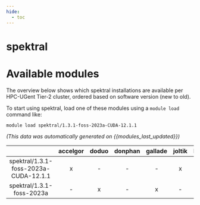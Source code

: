 ```yaml
---
hide:
  - toc
---
```


spektral
========

# Available modules


The overview below shows which spektral installations are available per HPC-UGent Tier-2 cluster, ordered based on software version (new to old).

To start using spektral, load one of these modules using a `module load` command like:

```shell
module load spektral/1.3.1-foss-2023a-CUDA-12.1.1
```

*(This data was automatically generated on {{modules_last_updated}})*  

| |accelgor|doduo|donphan|gallade|joltik|litleo|shinx|
| :---: | :---: | :---: | :---: | :---: | :---: | :---: | :---: |
|spektral/1.3.1-foss-2023a-CUDA-12.1.1|x|-|-|-|x|x|-|
|spektral/1.3.1-foss-2023a|-|x|-|x|-|x|x|
